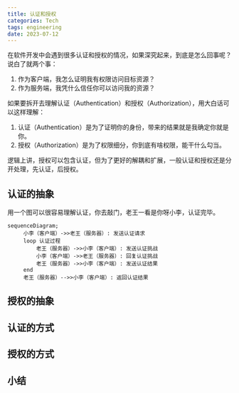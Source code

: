 ```yaml
---
title: 认证和授权
categories: Tech
tags: engineering
date: 2023-07-12
---
```


在软件开发中会遇到很多认证和授权的情况，如果深究起来，到底是怎么回事呢？说白了就两个事：

1. 作为客户端，我怎么证明我有权限访问目标资源？
2. 作为服务端，我凭什么信任你可以访问我的资源？

如果要拆开去理解认证（Authentication）和授权（Authorization），用大白话可以这样理解：

1. 认证（Authentication）是为了证明你的身份，带来的结果就是我确定你就是你。
2. 授权（Authorization）是为了权限细分，你到底有啥权限，能干什么勾当。

逻辑上讲，授权可以包含认证，但为了更好的解耦和扩展，一般认证和授权还是分开处理，先认证，后授权。

## 认证的抽象

用一个图可以很容易理解认证，你去敲门，老王一看是你呀小李，认证完毕。

```mermaid
sequenceDiagram;
     小李（客户端）->>老王（服务器）: 发送认证请求
     loop 认证过程
         老王（服务器）->>小李（客户端）: 发送认证挑战
         小李（客户端）->>老王（服务器）: 回复认证挑战
         老王（服务器）->>小李（客户端）: 发送认证结果
     end
     老王（服务器）-->>小李（客户端）: 返回认证结果
```

## 授权的抽象

## 认证的方式

## 授权的方式

## 小结
